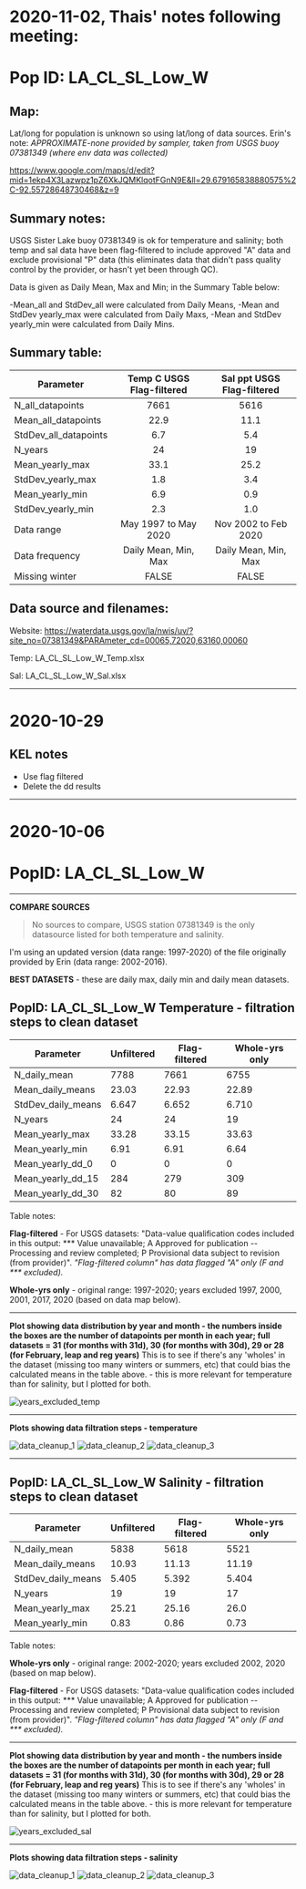 # 2020-11-02, Thais' notes following meeting:

# Pop ID: LA_CL_SL_Low_W

## Map:

Lat/long for population is unknown so using lat/long of data sources. Erin's note: *APPROXIMATE-none provided by sampler, taken from USGS buoy 07381349 (where env data was collected)*

https://www.google.com/maps/d/edit?mid=1ekp4X3Lazwpz1pZ6XkJQMKlqotFGnN9E&ll=29.679165838880575%2C-92.55728648730468&z=9

## Summary notes:

USGS Sister Lake buoy 07381349 is ok for temperature and salinity; both temp and sal data have been flag-filtered to include approved "A" data and exclude provisional "P" data (this eliminates data that didn't pass quality control by the provider, or hasn't yet been through QC).

Data is given as Daily Mean, Max and Min; in the Summary Table below:

-Mean_all and StdDev_all were calculated from Daily Means,
-Mean and StdDev yearly_max were calculated from Daily Maxs,
-Mean and StdDev yearly_min were calculated from Daily Mins.

## Summary table:

| Parameter             | Temp C USGS Flag-filtered | Sal ppt USGS Flag-filtered |
| ----------------------| :-----------------------: | :------------------------: |
| N_all_datapoints      |           7661            |           5616             |
| Mean_all_datapoints   |            22.9           |             11.1           |
| StdDev_all_datapoints |             6.7           |             5.4            |
| N_years               |            24             |              19            |
| Mean_yearly_max       |             33.1          |              25.2          |
| StdDev_yearly_max     |             1.8           |              3.4           |
| Mean_yearly_min       |              6.9          |              0.9           |
| StdDev_yearly_min     |              2.3          |              1.0           |
| Data range            | May 1997 to May 2020      |    Nov 2002 to Feb 2020    |
| Data frequency        | Daily Mean, Min, Max      |    Daily Mean, Min, Max   |
| Missing winter        |        FALSE              |         FALSE              |

## Data source and filenames:

Website: https://waterdata.usgs.gov/la/nwis/uv/?site_no=07381349&PARAmeter_cd=00065,72020,63160,00060

Temp: LA_CL_SL_Low_W_Temp.xlsx

Sal: LA_CL_SL_Low_W_Sal.xlsx

---
# 2020-10-29

## KEL notes
- Use flag filtered
- Delete the dd results
---

# 2020-10-06

# PopID: LA_CL_SL_Low_W
---

**COMPARE SOURCES**

> No sources to compare, USGS station 07381349 is the only datasource listed for both temperature and salinity.

I'm using an updated version (data range: 1997-2020) of the file originally provided by Erin (data range: 2002-2016).

**BEST DATASETS** - these are daily max, daily min and daily mean datasets.

## PopID: LA_CL_SL_Low_W Temperature - filtration steps to clean dataset

| Parameter            | Unfiltered | Flag-filtered  | Whole-yrs only |
| ---------------------| ---------- | -------------- | -------------- |
| N_daily_mean         |   7788     |     7661       |     6755       |
| Mean_daily_means     |   23.03    |     22.93      |     22.89      |
| StdDev_daily_means   |   6.647    |       6.652    |      6.710     |
| N_years              |    24      |       24       |      19        |
| Mean_yearly_max      |     33.28  |       33.15    |      33.63     |
| Mean_yearly_min      |     6.91   |       6.91     |      6.64      |
| Mean_yearly_dd_0     |      0     |       0        |       0        |
| Mean_yearly_dd_15    |     284    |       279      |      309       |
| Mean_yearly_dd_30    |     82     |       80       |       89       |

Table notes: 

**Flag-filtered** - For USGS datasets: "Data-value qualification codes included in this output: ***  Value unavailable; A  Approved for publication -- Processing and review completed; P  Provisional data subject to revision (from provider)". *"Flag-filtered column" has data flagged "A" only (F and *** excluded).*

**Whole-yrs only** - original range: 1997-2020; years excluded 1997, 2000, 2001, 2017, 2020 (based on data map below).

---

**Plot showing data distribution by year and month - the numbers inside the boxes are the number of datapoints per month in each year; full datasets = 31 (for months with 31d), 30 (for months with 30d), 29 or 28 (for February, leap and reg years)** This is to see if there's any 'wholes' in the dataset (missing too many winters or summers, etc) that could bias the calculated means in the table above. - this is more relevant for temperature than for salinity, but I plotted for both.

![years_excluded_temp](../img/LA_CL_SL_Low_W_by_mo_yr_temp.PNG)

---

**Plots showing data filtration steps - temperature**

![data_cleanup_1](../img/LA_CL_SL_Low_W_temp_step1_unfiltered.PNG)
![data_cleanup_2](../img/LA_CL_SL_Low_W_temp_step2_flagfiltered.PNG)
![data_cleanup_3](../img/LA_CL_SL_Low_W_temp_step3_wholeyears.PNG)

---

## PopID: LA_CL_SL_Low_W Salinity - filtration steps to clean dataset

| Parameter          | Unfiltered | Flag-filtered     | Whole-yrs only |
| -------------------| ---------- | ----------------- | -------------- |
| N_daily_mean       |   5838     |     5618          |     5521       |
| Mean_daily_means   |   10.93    |      11.13        |      11.19     |
| StdDev_daily_means |    5.405   |       5.392       |       5.404    |
| N_years            |        19  |        19         |       17       |
| Mean_yearly_max    |    25.21   |       25.16       |       26.0     |
| Mean_yearly_min    |    0.83    |         0.86      |        0.73    |


Table notes:

**Whole-yrs only** - original range: 2002-2020; years excluded 2002, 2020 (based on map below).

**Flag-filtered** - For USGS datasets: "Data-value qualification codes included in this output: ***  Value unavailable; A  Approved for publication -- Processing and review completed; P  Provisional data subject to revision (from provider)". *"Flag-filtered column" has data flagged "A" only (F and *** excluded).*

---

**Plot showing data distribution by year and month - the numbers inside the boxes are the number of datapoints per month in each year; full datasets = 31 (for months with 31d), 30 (for months with 30d), 29 or 28 (for February, leap and reg years)** This is to see if there's any 'wholes' in the dataset (missing too many winters or summers, etc) that could bias the calculated means in the table above. - this is more relevant for temperature than for salinity, but I plotted for both.

![years_excluded_sal](../img/LA_CL_SL_Low_W_by_mo_yr_sal.PNG)

---

**Plots showing data filtration steps - salinity**

![data_cleanup_1](../img/LA_CL_SL_Low_W_sal_step1_unfiltered.PNG)
![data_cleanup_2](../img/LA_CL_SL_Low_W_sal_step2_flagfiltered.PNG)
![data_cleanup_3](../img/LA_CL_SL_Low_W_sal_step3_wholeyears.PNG)


